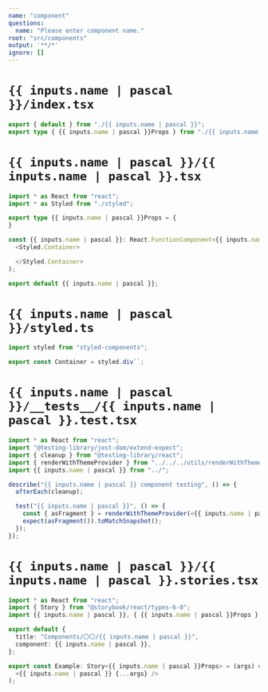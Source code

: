 ```yaml
---
name: "component"
questions:
  name: "Please enter component name."
root: "src/components"
output: '**/*'
ignore: []
---
```


# `{{ inputs.name | pascal }}/index.tsx`

```typescript
export { default } from "./{{ inputs.name | pascal }}";
export type { {{ inputs.name | pascal }}Props } from "./{{ inputs.name | pascal }}";

```

# `{{ inputs.name | pascal }}/{{ inputs.name | pascal }}.tsx`

```typescript
import * as React from "react";
import * as Styled from "./styled";

export type {{ inputs.name | pascal }}Props = {
}

const {{ inputs.name | pascal }}: React.FunctionComponent<{{ inputs.name | pascal }}Props> = () => (
  <Styled.Container>

  </Styled.Container>
);

export default {{ inputs.name | pascal }};

```

# `{{ inputs.name | pascal }}/styled.ts`

```typescript
import styled from "styled-components";

export const Container = styled.div``;

```

# `{{ inputs.name | pascal }}/__tests__/{{ inputs.name | pascal }}.test.tsx`

```typescript
import * as React from "react";
import "@testing-library/jest-dom/extend-expect";
import { cleanup } from "@testing-library/react";
import { renderWithThemeProvider } from "../../../utils/renderWithThemeProvider";
import {{ inputs.name | pascal }} from "../";

describe("{{ inputs.name | pascal }} component testing", () => {
  afterEach(cleanup);

  test("{{ inputs.name | pascal }}", () => {
    const { asFragment } = renderWithThemeProvider(<{{ inputs.name | pascal }} />);
    expect(asFragment()).toMatchSnapshot();
  });
});

```

# `{{ inputs.name | pascal }}/{{ inputs.name | pascal }}.stories.tsx`

```typescript
import * as React from "react";
import { Story } from "@storybook/react/types-6-0";
import {{ inputs.name | pascal }}, { {{ inputs.name | pascal }}Props } from ".";

export default {
  title: "Components/〇〇/{{ inputs.name | pascal }}",
  component: {{ inputs.name | pascal }},
};

export const Example: Story<{{ inputs.name | pascal }}Props> = (args) => (
  <{{ inputs.name | pascal }} {...args} />
);
```
